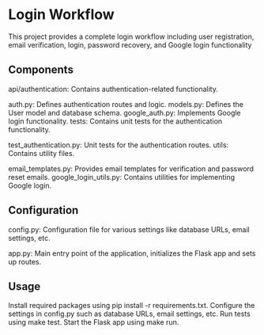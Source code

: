 
# Login Workflow

This project provides a complete login workflow including user registration, email verification, login, password recovery, and Google login functionality


## Components
api/authentication: Contains authentication-related functionality.

auth.py: Defines authentication routes and logic. models.py: Defines the User model and database schema. google_auth.py: Implements Google login functionality. tests: Contains unit tests for the authentication functionality.

test_authentication.py: Unit tests for the authentication routes. utils: Contains utility files.

email_templates.py: Provides email templates for verification and password reset emails. google_login_utils.py: Contains utilities for implementing Google login.



## Configuration

config.py: Configuration file for various settings like database URLs, email settings, etc.

app.py: Main entry point of the application, initializes the Flask app and sets up routes.

## Usage

Install required packages using pip install -r requirements.txt. Configure the settings in config.py such as database URLs, email settings, etc. Run tests using make test. Start the Flask app using make run.


